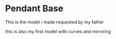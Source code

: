 # Pendant Base

This is the model i made requested by my father

this is also my first model with curves and mirroring
